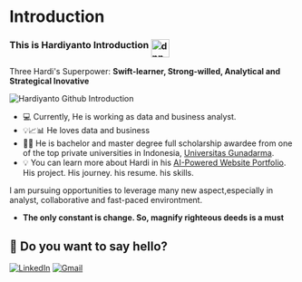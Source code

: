 # Introduction
### This is Hardiyanto Introduction <img align="top" alt="dnn" width="32px" src="https://raw.githubusercontent.com/iampavangandhi/iampavangandhi/master/gifs/Hi.gif">
Three Hardi's Superpower: <strong>Swift-learner, Strong-willed, Analytical and Strategical Inovative</strong></center>

![Hardiyanto Github Introduction](https://https://github.com/hardiyantopurnomo/Introduction/banner.PNG)

- 💻 Currently, He is working as data and business analyst.
- 💡📈📊 He loves data and business 
- 👨‍🎓 He is bachelor and master degree full scholarship awardee from one of the top private universities in Indonesia, [Universitas Gunadarma](https://gunadarma.ac.id/).
- 💡 You can learn more about Hardi in his [AI-Powered Website Portfolio](https://hardiyantopurnomo.github.io/). His project. His journey. his resume. his skills.

I am pursuing opportunities to leverage many new aspect,especially in analyst, collaborative and fast-paced environtment.
- <strong>The only constant is change. So, magnify righteous deeds is a must</strong>

## 💬 Do you want to say hello?
<p>
  <a href="https://www.linkedin.com/in/hardiyanto-purnomo" target="_blank"><img alt="LinkedIn" src="https://img.shields.io/badge/linkedin-%230077B5.svg?&style=for-the-badge&logo=linkedin&logoColor=white" /></a>
  <a href="hardiyanto.purnomo@gmail.com" target="_blank"><img alt="Gmail" src="https://img.shields.io/badge/gmail-D14836?&style=for-the-badge&logo=gmail&logoColor=white"/></a>  
</p>